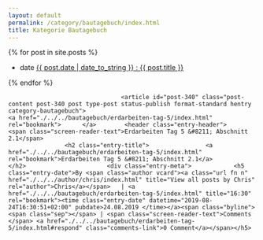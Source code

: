 ```yaml
---
layout: default
permalink: /category/bautagebuch/index.html 
title: Kategorie Bautagebuch
---
```


{% for post in site.posts %}

<ul class="clear">
<li class="date-meta">
<div class="genericon genericon-month"></div>
<span class="screen-reader-text">date</span>
<a href="{{ post.url }}" rel="bookmark" title="{{ post.date | date_to_string }}">{{ post.date | date_to_string }} : {{ post.title }}</a>
</li>
</ul>

{% endfor %}


									<article id="post-340" class="post-content post-340 post type-post status-publish format-standard hentry category-bautagebuch">
	<a href="./../../bautagebuch/erdarbeiten-tag-5/index.html" rel="bookmark">		</a>		<header class="entry-header">				<span class="screen-reader-text">Erdarbeiten Tag 5 &#8211; Abschnitt 2.1</span>
					<h2 class="entry-title">				<a href="./../../bautagebuch/erdarbeiten-tag-5/index.html" rel="bookmark">Erdarbeiten Tag 5 &#8211; Abschnitt 2.1</a>			</h2>						<div class="entry-meta">			<h5 class="entry-date">By <span class="author vcard"><a class="url fn n" href="./../../author/chris/index.html" title="View all posts by Chris" rel="author">Chris</a></span>	| <a href="./../../bautagebuch/erdarbeiten-tag-5/index.html" title="16:30" rel="bookmark"><time class="entry-date" datetime="2019-08-24T16:30:51+02:00" pubdate>24.08.2019 </time></a><span class="byline"><span class="sep"></span> | <span class="screen-reader-text">Comments </span> <a href="./../../bautagebuch/erdarbeiten-tag-5/index.html#respond" class="comments-link">0 Comment</a></span></h5>
